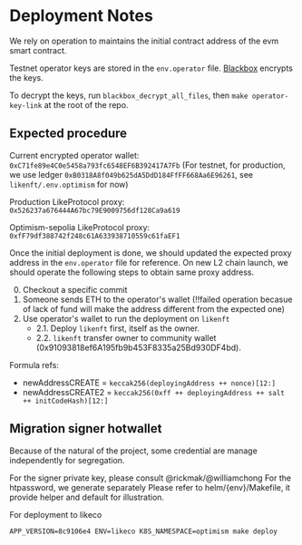 # Deployment Notes

We rely on operation to maintains the initial contract address of the evm smart contract.

Testnet operator keys are stored in the `env.operator` file. [Blackbox](https://github.com/StackExchange/blackbox) encrypts the keys.

To decrypt the keys, run `blackbox_decrypt_all_files`, then `make operator-key-link` at the root of the repo.

## Expected procedure

Current encrypted operator wallet: `0xC71fe89e4C0e5458a793fc6548EF6B392417A7Fb` (For testnet, for production, we use ledger `0xB0318A8f049b625dA5DdD184FfFF668Aa6E96261`, see `likenft/.env.optimism` for now)

Production
LikeProtocol proxy: `0x526237a676444A67bc79E9009756df128Ca9a619`

Optimism-sepolia
LikeProtocol proxy: `0xfF79df388742f248c61A633938710559c61faEF1`

Once the initial deployment is done, we should updated the expected proxy address in the `env.operator` file for reference. On new L2 chain launch, we should operate the following steps to obtain same proxy address.

0. Checkout a specific commit
1. Someone sends ETH to the operator's wallet (!!failed operation becasue of lack of fund will make the address different from the expected one)
2. Use operator's wallet to run the deployment on `likenft`
   - 2.1. Deploy `likenft` first, itself as the owner.
   - 2.2. `likenft` transfer owner to community wallet (0x91093818ef6A195fb9b453F8335a25Bd930DF4bd).

Formula refs:
- newAddressCREATE = `keccak256(deployingAddress ++ nonce)[12:]`
- newAddressCREATE2 = `keccak256(0xff ++ deployingAddress ++ salt ++ initCodeHash)[12:]`


## Migration signer hotwallet

Because of the natural of the project, some credential are manage independently for segregation.

For the signer private key, please consult @rickmak/@williamchong  For the htpassword, we generate separately
Please refer to helm/{env}/Makefile, it provide helper and default for illustration.

For deployment to likeco

```
APP_VERSION=8c9106e4 ENV=likeco K8S_NAMESPACE=optimism make deploy
```
